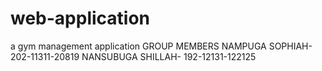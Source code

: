 # web-application
a gym management application
GROUP MEMBERS
NAMPUGA SOPHIAH-  202-11311-20819
NANSUBUGA SHILLAH-  192-12131-122125
